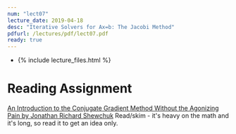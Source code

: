 ```yaml
---
num: "lect07"
lecture_date: 2019-04-18
desc: "Iterative Solvers for Ax=b: The Jacobi Method"
pdfurl: /lectures/pdf/lect07.pdf
ready: true
---
```


* {% include lecture_files.html %}
<!---
<a href="{{page.pdfurl | relative_url }}" data-ajax="false">Slides PDF</a>
--->

# Reading Assignment

[An Introduction to the Conjugate Gradient Method Without the Agonizing Pain by Jonathan Richard Shewchuk](https://www.cs.cmu.edu/~quake-papers/painless-conjugate-gradient.pdf)
Read/skim - it's heavy on the math and it's long, so read it to get an idea only.

